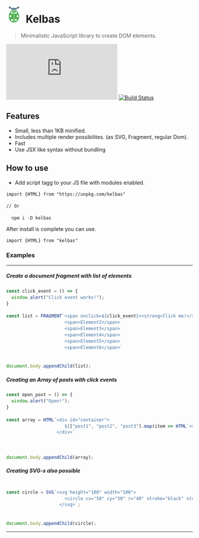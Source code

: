 # <img src="https://raw.githubusercontent.com/tonis2/kelbas/assets/kelbas.png"> Kelbas

>  Minimalistic JavaScript library to create DOM elements.

![gzip size](http://img.badgesize.io/https://unpkg.com/kelbas/build/kelbas.min.js?compression=gzip)
[![Build Status](https://travis-ci.org/tonis2/kelbas.svg?branch=1.0-release)](https://travis-ci.org/tonis2/kelbas)


## Features

* Small, less than 1KB minified.
* Includes multiple render possibilites.
  (as SVG, Fragment, regular Dom).
* Fast
* Use JSX like syntax without bundling

## How to use 


* Add script tagg to your JS file with modules enabled.
```JS
import {HTML} from "https://unpkg.com/kelbas"

// Or

  npm i -D kelbas

```
After install is complete you can use.

 ```JS 
import {HTML} from "kelbas"
```

### Examples

----

##### Create a document fragment with list of elements
```js
const click_event = () => {
  window.alert("Click event works!");
}

const list = FRAGMENT`<span onclick=${click_event}><strong>Click me!</strong></span>
                      <span>Element2</span>
                      <span>Element3</span>
                      <span>Element4</span>
                      <span>Element5</span>
                      <span>Element6</span>`


document.body.appendChild(list);

```

##### Creating an Array of posts with click events
```js
const open_post = () => {
  window.alert("Open!");
}

const array = HTML`<div id="container">
                      ${["post1", "post2", "post3"].map(item => HTML`<span onclick=${open_post}>${item}</span>`)}
                   </div>`



document.body.appendChild(array);
```

##### Creating SVG-s also possible
```js

const circle = SVG`<svg height="100" width="100">
                      <circle cx="50" cy="50" r="40" stroke="black" stroke-width="3" fill="red" />
                    </svg>`;


document.body.appendChild(circle);
```

------
